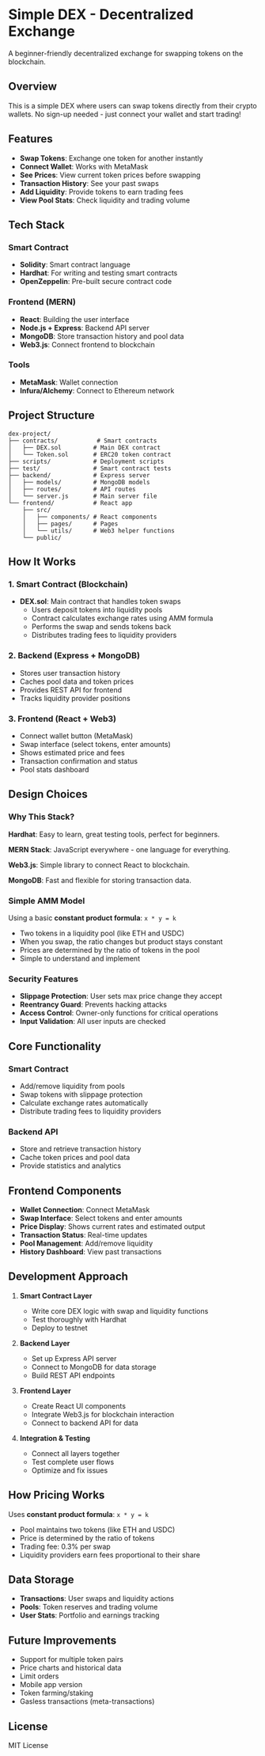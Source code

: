 

# Simple DEX - Decentralized Exchange

A beginner-friendly decentralized exchange for swapping tokens on the blockchain.

## Overview

This is a simple DEX where users can swap tokens directly from their crypto wallets. No sign-up needed - just connect your wallet and start trading!

## Features

- **Swap Tokens**: Exchange one token for another instantly
- **Connect Wallet**: Works with MetaMask
- **See Prices**: View current token prices before swapping
- **Transaction History**: See your past swaps
- **Add Liquidity**: Provide tokens to earn trading fees
- **View Pool Stats**: Check liquidity and trading volume

## Tech Stack

### Smart Contract
- **Solidity**: Smart contract language
- **Hardhat**: For writing and testing smart contracts
- **OpenZeppelin**: Pre-built secure contract code

### Frontend (MERN)
- **React**: Building the user interface
- **Node.js + Express**: Backend API server
- **MongoDB**: Store transaction history and pool data
- **Web3.js**: Connect frontend to blockchain

### Tools
- **MetaMask**: Wallet connection
- **Infura/Alchemy**: Connect to Ethereum network

## Project Structure

```
dex-project/
├── contracts/           # Smart contracts
│   ├── DEX.sol         # Main DEX contract
│   └── Token.sol       # ERC20 token contract
├── scripts/            # Deployment scripts
├── test/               # Smart contract tests
├── backend/            # Express server
│   ├── models/         # MongoDB models
│   ├── routes/         # API routes
│   └── server.js       # Main server file
└── frontend/           # React app
    ├── src/
    │   ├── components/ # React components
    │   ├── pages/      # Pages
    │   └── utils/      # Web3 helper functions
    └── public/
```

## How It Works

### 1. Smart Contract (Blockchain)
- **DEX.sol**: Main contract that handles token swaps
  - Users deposit tokens into liquidity pools
  - Contract calculates exchange rates using AMM formula
  - Performs the swap and sends tokens back
  - Distributes trading fees to liquidity providers

### 2. Backend (Express + MongoDB)
- Stores user transaction history
- Caches pool data and token prices
- Provides REST API for frontend
- Tracks liquidity provider positions

### 3. Frontend (React + Web3)
- Connect wallet button (MetaMask)
- Swap interface (select tokens, enter amounts)
- Shows estimated price and fees
- Transaction confirmation and status
- Pool stats dashboard

## Design Choices

### Why This Stack?

**Hardhat**: Easy to learn, great testing tools, perfect for beginners.

**MERN Stack**: JavaScript everywhere - one language for everything.

**Web3.js**: Simple library to connect React to blockchain.

**MongoDB**: Fast and flexible for storing transaction data.

### Simple AMM Model

Using a basic **constant product formula**: `x * y = k`

- Two tokens in a liquidity pool (like ETH and USDC)
- When you swap, the ratio changes but product stays constant
- Prices are determined by the ratio of tokens in the pool
- Simple to understand and implement

### Security Features

- **Slippage Protection**: User sets max price change they accept
- **Reentrancy Guard**: Prevents hacking attacks
- **Access Control**: Owner-only functions for critical operations
- **Input Validation**: All user inputs are checked

## Core Functionality

### Smart Contract
- Add/remove liquidity from pools
- Swap tokens with slippage protection
- Calculate exchange rates automatically
- Distribute trading fees to liquidity providers

### Backend API
- Store and retrieve transaction history
- Cache token prices and pool data
- Provide statistics and analytics

## Frontend Components

- **Wallet Connection**: Connect MetaMask
- **Swap Interface**: Select tokens and enter amounts
- **Price Display**: Shows current rates and estimated output
- **Transaction Status**: Real-time updates
- **Pool Management**: Add/remove liquidity
- **History Dashboard**: View past transactions

## Development Approach

1. **Smart Contract Layer**
   - Write core DEX logic with swap and liquidity functions
   - Test thoroughly with Hardhat
   - Deploy to testnet

2. **Backend Layer**
   - Set up Express API server
   - Connect to MongoDB for data storage
   - Build REST API endpoints

3. **Frontend Layer**
   - Create React UI components
   - Integrate Web3.js for blockchain interaction
   - Connect to backend API for data

4. **Integration & Testing**
   - Connect all layers together
   - Test complete user flows
   - Optimize and fix issues

## How Pricing Works

Uses **constant product formula**: `x * y = k`

- Pool maintains two tokens (like ETH and USDC)
- Price is determined by the ratio of tokens
- Trading fee: 0.3% per swap
- Liquidity providers earn fees proportional to their share

## Data Storage

- **Transactions**: User swaps and liquidity actions
- **Pools**: Token reserves and trading volume
- **User Stats**: Portfolio and earnings tracking

## Future Improvements

- Support for multiple token pairs
- Price charts and historical data
- Limit orders
- Mobile app version
- Token farming/staking
- Gasless transactions (meta-transactions)

## License

MIT License
